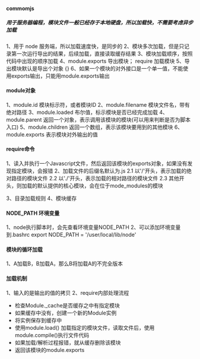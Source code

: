 #### commomjs
##### 用于服务器编程，模块文件一般已经存于本地硬盘，所以加载快，不需要考虑异步加载

1、用于 node 服务端，所以加载速度快，是同步的
2、模块多次加载，但是只记录第一次运行导出的结果，后续加载，直接读取缓存结果
3、模块加载顺序，按照代码中出现的顺序加载
4、module.exports 导出模块； require 加载模块
5、导出模块默认是导出个对象 {}
6、如果一个模块的对外接口是一个单一值，不能使用exports输出，只能用module.exports输出

#### module对象

1、module.id 模块标示符，或者模块ID
2、module.filename 模块文件名，带有绝对路径
3、module.loaded 布尔值，标示模块是否已经完成加载
4、module.parent  返回一个对象，表示调用该模块的模块(可以用来判断是否为脚本入口)
5、module.children 返回一个数组，表示该模块要用到的其他模块
6、module.exports 表示模块对外输出的值

#### require命令

1、读入并执行一个Javascript文件，然后返回该模块的exports对象，如果没有发现指定模块，会报错
2、加载文件的后缀名默认为.js
 2.1 以'/'开头，表示加载的绝对路径的模块文件
 2.2 以'./'开头，表示加载的相对路径的模块文件
 2.3 其他开头，则加载的默认提供的核心模块，会在位于mode_modules的模块

3、目录加载规则
4、模块缓存

#### NODE_PATH 环境变量

1、node执行脚本时，会先查看环境变量NODE_PATH
2、可以添加环境变量到.bashrc
  export NODE_PATH = '/user/local/lib/node'

#### 模块的循环加载

1、A加载B，B加载A，那么B将加载A的不完全版本


#### 加载机制

1、输入的是输出的值的拷贝
2、require内部处理流程
  * 检查Module._cache是否缓存之中有指定模块
  * 如果缓存中没有，创建一个新的Module实例
  * 将实例保存到缓存中
  * 使用module.load() 加载指定的模块文件，读取文件后，使用module.compile()执行文件代码
  * 如果加载/解析过程报错，就从缓存删除该模块
  * 返回该模块的module.exports
